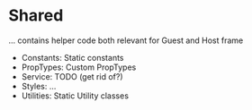 # Shared

... contains helper code both relevant for Guest and Host frame

* Constants: Static constants
* PropTypes: Custom PropTypes
* Service: TODO (get rid of?)
* Styles: ...
* Utilities: Static Utility classes

